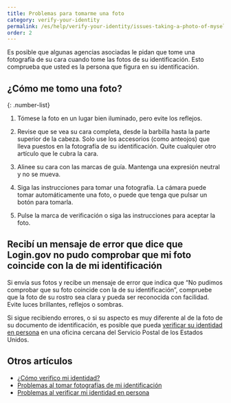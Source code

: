 ```yaml
---
title: Problemas para tomarme una foto
category: verify-your-identity
permalink: /es/help/verify-your-identity/issues-taking-a-photo-of-myself/
order: 2
---
```


Es posible que algunas agencias asociadas le pidan que tome una fotografía de su cara cuando tome las fotos de su identificación. Esto comprueba que usted es la persona que figura en su identificación.

## ¿Cómo me tomo una foto?

{: .number-list}

1. Tómese la foto en un lugar bien iluminado, pero evite los reflejos.

2. Revise que se vea su cara completa, desde la barbilla hasta la parte superior de la cabeza. Solo use los accesorios (como anteojos) que lleva puestos en la fotografía de su identificación. Quite cualquier otro artículo que le cubra la cara.

3. Alinee su cara con las marcas de guía. Mantenga una expresión neutral y no se mueva.

4. Siga las instrucciones para tomar una fotografía. La cámara puede tomar automáticamente una foto, o puede que tenga que pulsar un botón para tomarla.

5. Pulse la marca de verificación o siga las instrucciones para aceptar la foto.

## Recibí un mensaje de error que dice que Login.gov no pudo comprobar que mi foto coincide con la de mi identificación

Si envía sus fotos y recibe un mensaje de error que indica que “No pudimos comprobar que su foto coincide con la de su identificación”, compruebe que la foto de su rostro sea clara y pueda ser reconocida con facilidad. Evite luces brillantes, reflejos o sombras.

Si sigue recibiendo errores, o si su aspecto es muy diferente al de la foto de su documento de identificación, es posible que pueda [verificar su identidad en persona](/es/help/verify-your-identity/verify-your-identity-in-person/) en una oficina cercana del Servicio Postal de los Estados Unidos.


## Otros artículos

* [¿Cómo verifico mi identidad?](/es/help/verify-your-identity/overview/)
* [Problemas al tomar fotografías de mi identificación](/es/help/verify-your-identity/how-to-take-photos-to-verify-your-identity/)
* [Problemas al verificar mi identidad en persona](/es/help/verify-your-identity/verify-your-identity-in-person/)
